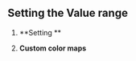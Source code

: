 
Setting the Value range
----------------


1. **Setting **

2. **Custom color maps**
 
 

<script src="../../../js/lib.js"  ></script>
<script src="../../../js/RayCaster.js"></script>
<script id="tutorialScript">
    var options={ };
    
    
    var canvas_element = document.getElementById("rayCanvasHot"); 
    options.renderTarget=canvas_element;  
    rayCasterHot = new OpenRayCaster(options);
    rayCasterHot.updateColorMap("Hot"); 
    
    canvas_element = document.getElementById("rayCanvasCold");
    options.renderTarget=canvas_element;   
    rayCasterCold = new OpenRayCaster(options);    
    
    canvas_element = document.getElementById("rayCanvasFrog");
    options.renderTarget=canvas_element;   
    rayCasterFrog = new OpenRayCaster(options);

    canvas_element = document.getElementById("rayCanvasGray");
    options.renderTarget=canvas_element;   
    rayCasterGray = new OpenRayCaster(options);
 
    canvas_element = document.getElementById("rayCanvasStarryNight");
    options.renderTarget=canvas_element;   
    rayCasterStarry = new OpenRayCaster(options);
    
    var  cameraCrew = new CameraCrew(rayCasterHot,30);
    cameraCrew.render=rayCasterHot.render.bind(rayCasterHot);
    cameraCrew.setupMouseEvents();
    
    // 
    // Special tricks to clone data set of first raycaster (hot)
    // This needs to wait until data is loaded
    callback= function(r){
	
	console.log("in callback");
	rayCasterCold.volumeData.clone(rayCasterHot.volumeData); 
	rayCasterCold.callback=function(){};
	rayCasterCold.onLoadSuccess();
	rayCasterCold.updateColorMap("Cold");
	rayCasterCold.render();
	
	rayCasterFrog.volumeData.clone(rayCasterHot.volumeData); 
	rayCasterFrog.callback=function(){};
	rayCasterFrog.onLoadSuccess();
	rayCasterFrog.updateColorMap("Frog");
	rayCasterFrog.render();
	
	rayCasterGray.volumeData.clone(rayCasterHot.volumeData); 
	rayCasterGray.callback=function(){};
	rayCasterGray.onLoadSuccess();
	rayCasterGray.updateColorMap("Gray");
	rayCasterGray.render();
	
	rayCasterStarry.volumeData.clone(rayCasterHot.volumeData); 
	rayCasterStarry.callback=function(){};
	rayCasterStarry.onLoadSuccess();
	rayCasterStarry.updateColorMap("StarryNight");
	rayCasterStarry.render();
    }

    // Load data in hot raycaster
    rayCasterHot.loadDataFile(root+'/sampleData/teapot.16x16.png',callback); 
    

    console.log("done");
    
</script>